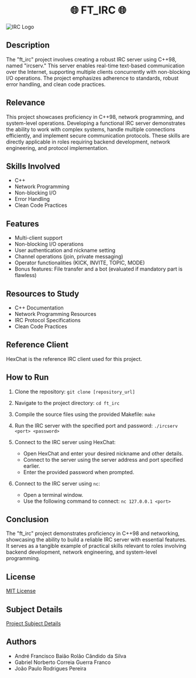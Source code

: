 <h1 align="center">
	🌐 FT_IRC 🌐
</h1>

![IRC Logo](insert_logo_image_url_here)

## Description

The "ft_irc" project involves creating a robust IRC server using C++98, named "ircserv." This server enables real-time text-based communication over the Internet, supporting multiple clients concurrently with non-blocking I/O operations. The project emphasizes adherence to standards, robust error handling, and clean code practices.

## Relevance

This project showcases proficiency in C++98, network programming, and system-level operations. Developing a functional IRC server demonstrates the ability to work with complex systems, handle multiple connections efficiently, and implement secure communication protocols. These skills are directly applicable in roles requiring backend development, network engineering, and protocol implementation.

## Skills Involved

- C++
- Network Programming
- Non-blocking I/O
- Error Handling
- Clean Code Practices

## Features

- Multi-client support
- Non-blocking I/O operations
- User authentication and nickname setting
- Channel operations (join, private messaging)
- Operator functionalities (KICK, INVITE, TOPIC, MODE)
- Bonus features: File transfer and a bot (evaluated if mandatory part is flawless)

## Resources to Study

- C++ Documentation
- Network Programming Resources
- IRC Protocol Specifications
- Clean Code Practices

## Reference Client

HexChat is the reference IRC client used for this project.

## How to Run

1. Clone the repository: `git clone [repository_url]`
2. Navigate to the project directory: `cd ft_irc`
3. Compile the source files using the provided Makefile: `make`
4. Run the IRC server with the specified port and password: `./ircserv <port> <password>`
5. Connect to the IRC server using HexChat:
    - Open HexChat and enter your desired nickname and other details.
    - Connect to the server using the server address and port specified earlier.
    - Enter the provided password when prompted.

6. Connect to the IRC server using `nc`:
    - Open a terminal window.
    - Use the following command to connect: `nc 127.0.0.1 <port>`

## Conclusion

The "ft_irc" project demonstrates proficiency in C++98 and networking, showcasing the ability to build a reliable IRC server with essential features. It serves as a tangible example of practical skills relevant to roles involving backend development, network engineering, and system-level programming.

## License

[MIT License](LICENSE)

## Subject Details

[Project Subject Details](insert_subject_details_link_here)

## Authors

- André Francisco Baião Rolão Cândido da Silva
- Gabriel Norberto Correia Guerra Franco
- João Paulo Rodrigues Pereira

